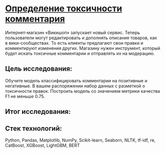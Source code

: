 # [Определение токсичности комментария]()
Интернет-магазин «Викишоп» запускает новый сервис. Теперь пользователи могут редактировать и дополнять описания товаров, как в вики-сообществах. То есть клиенты предлагают свои правки и комментируют изменения других. Магазину нужен инструмент, который будет искать токсичные комментарии и отправлять их на модерацию.

## Цель исследования:
Обучите модель классифицировать комментарии на позитивные и негативные. В вашем распоряжении набор данных с разметкой о токсичности правок.
Построить модель со значением метрики качества F1 не меньше 0.75.

## Итог исследования:

## Стек технологий:
Python, Pandas, Matplotlib, NumPy, Scikit-learn, Seaborn, NLTK, tf-idf, re, CatBoost, XGBoost, LightGBM, BERT
